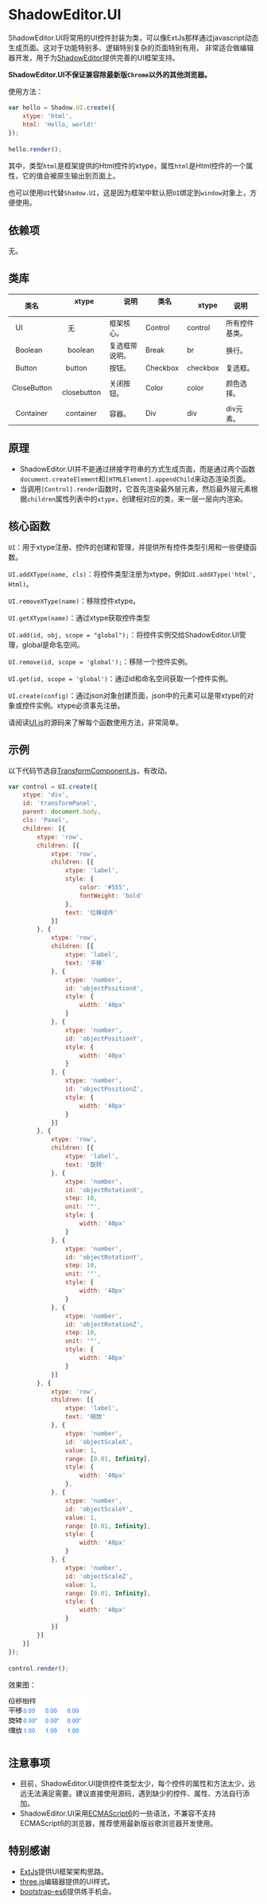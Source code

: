 # ShadowEditor.UI

ShadowEditor.UI将常用的UI控件封装为类，可以像ExtJs那样通过javascript动态生成页面。这对于功能特别多、逻辑特别复杂的页面特别有用，
非常适合做编辑器开发，用于为[ShadowEditor](https://github.com/tengge1/ShadowEditor)提供完善的UI框架支持。

**ShadowEditor.UI不保证兼容除最新版`Chrome`以外的其他浏览器。**

使用方法：

```javascript
var hello = Shadow.UI.create({
    xtype: 'html',
    html: 'Hello, world!'
});

hello.render();
```

其中，类型`html`是框架提供的Html控件的xtype，属性`html`是Html控件的一个属性，它的值会被原生输出到页面上。

也可以使用`UI`代替`Shadow.UI`，这是因为框架中默认把`UI`绑定到`window`对象上，方便使用。

## 依赖项

无。

## 类库

|       类名         |       xtype       |        说明          |       类名         |      xtype         |        说明           |
|-------------------|-------------------|----------------------|--------------------|--------------------|-----------------------|
|   UI              |    无              |   框架核心。          |   Control          |   control          |   所有控件基类。       |
|   Boolean         |    boolean         |   复选框带说明。      |   Break            |   br               |   换行。              |
|   Button          |    button          |   按钮。             |   Checkbox         |   checkbox         |   复选框。             |
|   CloseButton     |    closebutton     |   关闭按钮。          |   Color            |   color            |   颜色选择。          |
|   Container       |    container       |   容器。             |   Div              |   div               |   div元素。          |

## 原理

* ShadowEditor.UI并不是通过拼接字符串的方式生成页面，而是通过两个函数`document.createElement`和`[HTMLElement].appendChild`来动态渲染页面。
* 当调用`[Control].render`函数时，它首先渲染最外层元素，然后最外层元素根据`children`属性列表中的`xtype`，创建相对应的类，来一层一层向内渲染。

## 核心函数

`UI`：用于xtype注册、控件的创建和管理，并提供所有控件类型引用和一些便捷函数。

`UI.addXType(name, cls)`：将控件类型注册为xtype，例如`UI.addXType('html', Html)`。

`UI.removeXType(name)`：移除控件xtype。

`UI.getXType(name)`：通过xtype获取控件类型

`UI.add(id, obj, scope = "global");`：将控件实例交给ShadowEditor.UI管理，global是命名空间。

`UI.remove(id, scope = 'global');`：移除一个控件实例。

`UI.get(id, scope = 'global')`：通过id和命名空间获取一个控件实例。

`UI.create(config)`：通过json对象创建页面，json中的元素可以是带xtype的对象或控件实例。xtype必须事先注册。

请阅读[UI.js](src/UI.js)的源码来了解每个函数使用方法，非常简单。

## 示例

以下代码节选自[TransformComponent.js](../ShadowEditor.Web/src/component/TransformComponent.js)，有改动。

```javascript
var control = UI.create({
    xtype: 'div',
    id: 'transformPanel',
    parent: document.body,
    cls: 'Panel',
    children: [{
        xtype: 'row',
        children: [{
            xtype: 'row',
            children: [{
                xtype: 'label',
                style: {
                    color: '#555',
                    fontWeight: 'bold'
                },
                text: '位移组件'
            }]
        }, {
            xtype: 'row',
            children: [{
                xtype: 'label',
                text: '平移'
            }, {
                xtype: 'number',
                id: 'objectPositionX',
                style: {
                    width: '40px'
                }
            }, {
                xtype: 'number',
                id: 'objectPositionY',
                style: {
                    width: '40px'
                }
            }, {
                xtype: 'number',
                id: 'objectPositionZ',
                style: {
                    width: '40px'
                }
            }]
        }, {
            xtype: 'row',
            children: [{
                xtype: 'label',
                text: '旋转'
            }, {
                xtype: 'number',
                id: 'objectRotationX',
                step: 10,
                unit: '°',
                style: {
                    width: '40px'
                }
            }, {
                xtype: 'number',
                id: 'objectRotationY',
                step: 10,
                unit: '°',
                style: {
                    width: '40px'
                }
            }, {
                xtype: 'number',
                id: 'objectRotationZ',
                step: 10,
                unit: '°',
                style: {
                    width: '40px'
                }
            }]
        }, {
            xtype: 'row',
            children: [{
                xtype: 'label',
                text: '缩放'
            }, {
                xtype: 'number',
                id: 'objectScaleX',
                value: 1,
                range: [0.01, Infinity],
                style: {
                    width: '40px'
                },
            }, {
                xtype: 'number',
                id: 'objectScaleY',
                value: 1,
                range: [0.01, Infinity],
                style: {
                    width: '40px'
                }
            }, {
                xtype: 'number',
                id: 'objectScaleZ',
                value: 1,
                range: [0.01, Infinity],
                style: {
                    width: '40px'
                }
            }]
        }]
    }]
});

control.render();
```

效果图：

![image](../images/transform.png)

## 注意事项

* 目前，ShadowEditor.UI提供控件类型太少，每个控件的属性和方法太少，远远无法满足需要。建议直接使用源码，遇到缺少的控件、属性、方法自行添加。
* ShadowEditor.UI采用[ECMAScript6](http://es6.ruanyifeng.com/)的一些语法，不兼容不支持ECMAScript6的浏览器，推荐使用最新版谷歌浏览器开发使用。

## 特别感谢

* [ExtJs](https://www.sencha.com/products/extjs/)提供UI框架架构思路。
* [three.js](https://threejs.org/)编辑器提供的UI样式。
* [bootstrap-es6](https://github.com/tengge1/bootstrap-es6)提供练手机会。